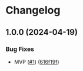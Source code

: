 # Changelog

## 1.0.0 (2024-04-19)


### Bug Fixes

* MVP ([#1](https://github.com/mauriciolauffer/cap-js-mockdata/issues/1)) ([616f19f](https://github.com/mauriciolauffer/cap-js-mockdata/commit/616f19f183619868216805918bba2985fb6bf8f3))
